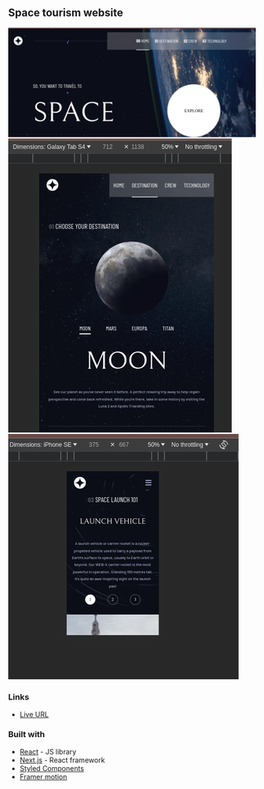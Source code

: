 ## Space tourism website

![Desktop Preview](/public/screenshots/space-desktop.png)
![Tablet Preview](/public/screenshots/space-tablet.png)
![Mobile Preview](/public/screenshots/space-mobile.png)

### Links

- [Live URL](https://space-tourism-fkzpgxiu9-sadiquex.vercel.app/)

### Built with

- [React](https://reactjs.org/) - JS library
- [Next.js](https://nextjs.org/) - React framework
- [Styled Components](https://styled-components.com/)
- [Framer motion]()
